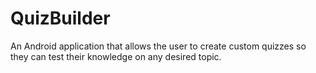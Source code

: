 ﻿# QuizBuilder
An Android application that allows the user to create custom quizzes so they can test their knowledge on any desired topic.
